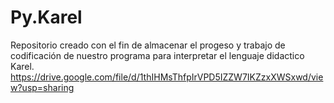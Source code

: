 # Py.Karel
Repositorio creado con el fin de almacenar el progeso y trabajo de codificación de nuestro programa para interpretar el lenguaje didactico Karel. 
https://drive.google.com/file/d/1thIHMsThfpIrVPD5IZZW7IKZzxXWSxwd/view?usp=sharing
